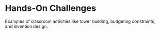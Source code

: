 # Hands-On Challenges

Examples of classroom activities like tower building, budgeting constraints, and invention design.